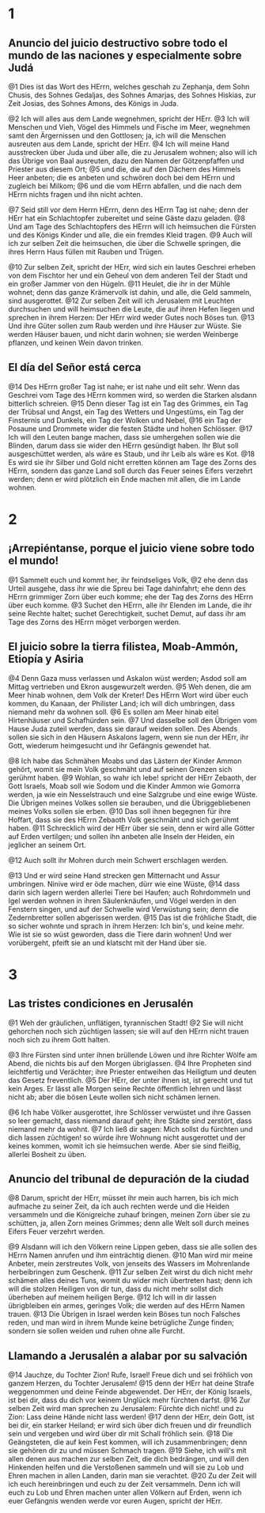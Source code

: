 # 1
## Anuncio del juicio destructivo sobre todo el mundo de las naciones y especialmente sobre Judá
@1 Dies ist das Wort des HErrn, welches geschah zu Zephanja, dem Sohn Chusis, des Sohnes Gedaljas, des Sohnes Amarjas, des Sohnes Hiskias, zur Zeit Josias, des Sohnes Amons, des Königs in Juda.

@2 Ich will alles aus dem Lande wegnehmen, spricht der HErr.
@3 Ich will Menschen und Vieh, Vögel des Himmels und Fische im Meer, wegnehmen samt den Ärgernissen und den Gottlosen; ja, ich will die Menschen ausreuten aus dem Lande, spricht der HErr.
@4 Ich will meine Hand ausstrecken über Juda und über alle, die zu Jerusalem wohnen; also will ich das Übrige von Baal ausreuten, dazu den Namen der Götzenpfaffen und Priester aus diesem Ort;
@5 und die, die auf den Dächern des Himmels Heer anbeten; die es anbeten und schwören doch bei dem HErrn und zugleich bei Milkom;
@6 und die vom HErrn abfallen, und die nach dem HErrn nichts fragen und ihn nicht achten.

@7 Seid still vor dem Herrn HErrn, denn des HErrn Tag ist nahe; denn der HErr hat ein Schlachtopfer zubereitet und seine Gäste dazu geladen.
@8 Und am Tage des Schlachtopfers des HErrn will ich heimsuchen die Fürsten und des Königs Kinder und alle, die ein fremdes Kleid tragen.
@9 Auch will ich zur selben Zeit die heimsuchen, die über die Schwelle springen, die ihres Herrn Haus füllen mit Rauben und Trügen.

@10 Zur selben Zeit, spricht der HErr, wird sich ein lautes Geschrei erheben von dem Fischtor her und ein Geheul von dem anderen Teil der Stadt und ein großer Jammer von den Hügeln.
@11 Heulet, die ihr in der Mühle wohnet; denn das ganze Krämervolk ist dahin, und alle, die Geld sammeln, sind ausgerottet.
@12 Zur selben Zeit will ich Jerusalem mit Leuchten durchsuchen und will heimsuchen die Leute, die auf ihren Hefen liegen und sprechen in ihrem Herzen: Der HErr wird weder Gutes noch Böses tun.
@13 Und ihre Güter sollen zum Raub werden und ihre Häuser zur Wüste. Sie werden Häuser bauen, und nicht darin wohnen; sie werden Weinberge pflanzen, und keinen Wein davon trinken.

## El día del Señor está cerca
@14 Des HErrn großer Tag ist nahe; er ist nahe und eilt sehr. Wenn das Geschrei vom Tage des HErrn kommen wird, so werden die Starken alsdann bitterlich schreien.
@15 Denn dieser Tag ist ein Tag des Grimmes, ein Tag der Trübsal und Angst, ein Tag des Wetters und Ungestüms, ein Tag der Finsternis und Dunkels, ein Tag der Wolken und Nebel,
@16 ein Tag der Posaune und Drommete wider die festen Städte und hohen Schlösser.
@17 Ich will den Leuten bange machen, dass sie umhergehen sollen wie die Blinden, darum dass sie wider den HErrn gesündigt haben. Ihr Blut soll ausgeschüttet werden, als wäre es Staub, und ihr Leib als wäre es Kot.
@18 Es wird sie ihr Silber und Gold nicht erretten können am Tage des Zorns des HErrn, sondern das ganze Land soll durch das Feuer seines Eifers verzehrt werden; denn er wird plötzlich ein Ende machen mit allen, die im Lande wohnen.

# 2
## ¡Arrepiéntanse, porque el juicio viene sobre todo el mundo!
@1 Sammelt euch und kommt her, ihr feindseliges Volk,
@2 ehe denn das Urteil ausgehe, dass ihr wie die Spreu bei Tage dahinfahrt; ehe denn des HErrn grimmiger Zorn über euch komme; ehe der Tag des Zorns des HErrn über euch komme.
@3 Suchet den HErrn, alle ihr Elenden im Lande, die ihr seine Rechte haltet; suchet Gerechtigkeit, suchet Demut, auf dass ihr am Tage des Zorns des HErrn möget verborgen werden.

## El juicio sobre la tierra filistea, Moab-Ammón, Etiopía y Asiria
@4 Denn Gaza muss verlassen und Askalon wüst werden; Asdod soll am Mittag vertrieben und Ekron ausgewurzelt werden.
@5 Weh denen, die am Meer hinab wohnen, dem Volk der Kreter! Des HErrn Wort wird über euch kommen, du Kanaan, der Philister Land; ich will dich umbringen, dass niemand mehr da wohnen soll.
@6 Es sollen am Meer hinab eitel Hirtenhäuser und Schafhürden sein.
@7 Und dasselbe soll den Übrigen vom Hause Juda zuteil werden, dass sie darauf weiden sollen. Des Abends sollen sie sich in den Häusern Askalons lagern, wenn sie nun der HErr, ihr Gott, wiederum heimgesucht und ihr Gefängnis gewendet hat.

@8 Ich habe das Schmähen Moabs und das Lästern der Kinder Ammon gehört, womit sie mein Volk geschmäht und auf seinen Grenzen sich gerühmt haben.
@9 Wohlan, so wahr ich lebe! spricht der HErr Zebaoth, der Gott Israels, Moab soll wie Sodom und die Kinder Ammon wie Gomorra werden, ja wie ein Nesselstrauch und eine Salzgrube und eine ewige Wüste. Die Übrigen meines Volkes sollen sie berauben, und die Übriggebliebenen meines Volks sollen sie erben.
@10 Das soll ihnen begegnen für ihre Hoffart, dass sie des HErrn Zebaoth Volk geschmäht und sich gerühmt haben.
@11 Schrecklich wird der HErr über sie sein, denn er wird alle Götter auf Erden vertilgen; und sollen ihn anbeten alle Inseln der Heiden, ein jeglicher an seinem Ort.

@12 Auch sollt ihr Mohren durch mein Schwert erschlagen werden.

@13 Und er wird seine Hand strecken gen Mitternacht und Assur umbringen. Ninive wird er öde machen, dürr wie eine Wüste,
@14 dass darin sich lagern werden allerlei Tiere bei Haufen; auch Rohrdommeln und Igel werden wohnen in ihren Säulenknäufen, und Vögel werden in den Fenstern singen, und auf der Schwelle wird Verwüstung sein; denn die Zedernbretter sollen abgerissen werden.
@15 Das ist die fröhliche Stadt, die so sicher wohnte und sprach in ihrem Herzen: Ich bin's, und keine mehr. Wie ist sie so wüst geworden, dass die Tiere darin wohnen! Und wer vorübergeht, pfeift sie an und klatscht mit der Hand über sie.

# 3
## Las tristes condiciones en Jerusalén
@1 Weh der gräulichen, unflätigen, tyrannischen Stadt!
@2 Sie will nicht gehorchen noch sich züchtigen lassen; sie will auf den HErrn nicht trauen noch sich zu ihrem Gott halten.

@3 Ihre Fürsten sind unter ihnen brüllende Löwen und ihre Richter Wölfe am Abend, die nichts bis auf den Morgen übriglassen.
@4 Ihre Propheten sind leichtfertig und Verächter; ihre Priester entweihen das Heiligtum und deuten das Gesetz freventlich.
@5 Der HErr, der unter ihnen ist, ist gerecht und tut kein Arges. Er lässt alle Morgen seine Rechte öffentlich lehren und lässt nicht ab; aber die bösen Leute wollen sich nicht schämen lernen.

@6 Ich habe Völker ausgerottet, ihre Schlösser verwüstet und ihre Gassen so leer gemacht, dass niemand darauf geht; ihre Städte sind zerstört, dass niemand mehr da wohnt.
@7 Ich ließ dir sagen: Mich sollst du fürchten und dich lassen züchtigen! so würde ihre Wohnung nicht ausgerottet und der keines kommen, womit ich sie heimsuchen werde. Aber sie sind fleißig, allerlei Bosheit zu üben.

## Anuncio del tribunal de depuración de la ciudad
@8 Darum, spricht der HErr, müsset ihr mein auch harren, bis ich mich aufmache zu seiner Zeit, da ich auch rechten werde und die Heiden versammeln und die Königreiche zuhauf bringen, meinen Zorn über sie zu schütten, ja, allen Zorn meines Grimmes; denn alle Welt soll durch meines Eifers Feuer verzehrt werden.

@9 Alsdann will ich den Völkern reine Lippen geben, dass sie alle sollen des HErrn Namen anrufen und ihm einträchtig dienen.
@10 Man wird mir meine Anbeter, mein zerstreutes Volk, von jenseits des Wassers im Mohrenlande herbeibringen zum Geschenk.
@11 Zur selben Zeit wirst du dich nicht mehr schämen alles deines Tuns, womit du wider mich übertreten hast; denn ich will die stolzen Heiligen von dir tun, dass du nicht mehr sollst dich überheben auf meinem heiligen Berge.
@12 Ich will in dir lassen übrigbleiben ein armes, geringes Volk; die werden auf des HErrn Namen trauen.
@13 Die Übrigen in Israel werden kein Böses tun noch Falsches reden, und man wird in ihrem Munde keine betrügliche Zunge finden; sondern sie sollen weiden und ruhen ohne alle Furcht.

## Llamando a Jerusalén a alabar por su salvación
@14 Jauchze, du Tochter Zion! Rufe, Israel! Freue dich und sei fröhlich von ganzem Herzen, du Tochter Jerusalem!
@15 denn der HErr hat deine Strafe weggenommen und deine Feinde abgewendet. Der HErr, der König Israels, ist bei dir, dass du dich vor keinem Unglück mehr fürchten darfst.
@16 Zur selben Zeit wird man sprechen zu Jerusalem: Fürchte dich nicht! und zu Zion: Lass deine Hände nicht lass werden!
@17 denn der HErr, dein Gott, ist bei dir, ein starker Heiland; er wird sich über dich freuen und dir freundlich sein und vergeben und wird über dir mit Schall fröhlich sein.
@18 Die Geängsteten, die auf kein Fest kommen, will ich zusammenbringen; denn sie gehören dir zu und müssen Schmach tragen.
@19 Siehe, ich will's mit allen denen aus machen zur selben Zeit, die dich bedrängen, und will den Hinkenden helfen und die Verstoßenen sammeln und will sie zu Lob und Ehren machen in allen Landen, darin man sie verachtet.
@20 Zu der Zeit will ich euch hereinbringen und euch zu der Zeit versammeln. Denn ich will euch zu Lob und Ehren machen unter allen Völkern auf Erden, wenn ich euer Gefängnis wenden werde vor euren Augen, spricht der HErr.